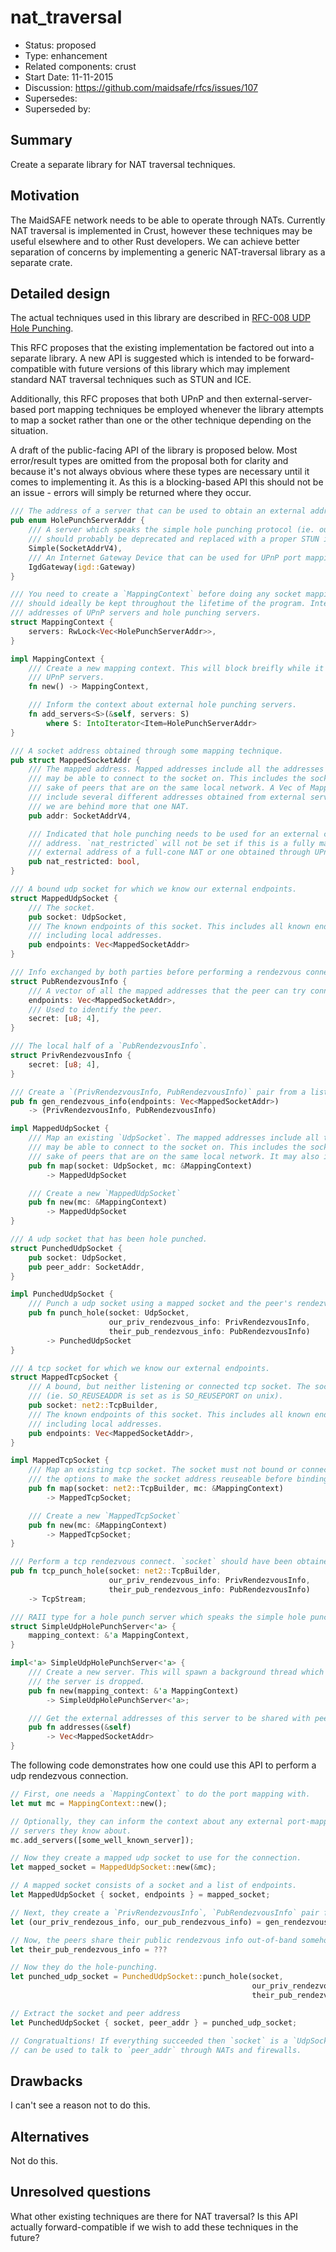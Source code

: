 # nat_traversal
- Status: proposed
- Type: enhancement
- Related components: crust
- Start Date: 11-11-2015
- Discussion: https://github.com/maidsafe/rfcs/issues/107
- Supersedes:
- Superseded by:

## Summary

Create a separate library for NAT traversal techniques.

## Motivation

The MaidSAFE network needs to be able to operate through NATs. Currently NAT
traversal is implemented in Crust, however these techniques may be useful
elsewhere and to other Rust developers. We can achieve better separation of
concerns by implementing a generic NAT-traversal library as a separate crate.

## Detailed design

The actual techniques used in this library are described in [RFC-008 UDP Hole Punching](https://github.com/maidsafe/rfcs/tree/master/active/0008-UDP-hole-punching).

This RFC proposes that the existing implementation be factored out into a
separate library. A new API is suggested which is intended to be
forward-compatible with future versions of this library which may implement
standard NAT traversal techniques such as STUN and ICE.

Additionally, this RFC proposes that both UPnP and then external-server-based
port mapping techniques be employed whenever the library attempts to map a
socket rather than one or the other technique depending on the situation.

A draft of the public-facing API of the library is proposed below. Most
error/result types are omitted from the proposal both for clarity and because
it's not always obvious where these types are necessary until it comes to
implementing it. As this is a blocking-based API this should not be an issue -
errors will simply be returned where they occur.

```rust
/// The address of a server that can be used to obtain an external address.
pub enum HolePunchServerAddr {
    /// A server which speaks the simple hole punching protocol (ie. our MaidSafe protocol). This
    /// should probably be deprecated and replaced with a proper STUN implementation.
    Simple(SocketAddrV4),
    /// An Internet Gateway Device that can be used for UPnP port mapping.
    IgdGateway(igd::Gateway)
}

/// You need to create a `MappingContext` before doing any socket mapping. This `MappingContext`
/// should ideally be kept throughout the lifetime of the program. Internally it caches a
/// addresses of UPnP servers and hole punching servers.
struct MappingContext {
    servers: RwLock<Vec<HolePunchServerAddr>>,
}

impl MappingContext {
    /// Create a new mapping context. This will block breifly while it searches the network for
    /// UPnP servers.
    fn new() -> MappingContext,

    /// Inform the context about external hole punching servers.
    fn add_servers<S>(&self, servers: S)
        where S: IntoIterator<Item=HolePunchServerAddr>
}

/// A socket address obtained through some mapping technique.
pub struct MappedSocketAddr {
    /// The mapped address. Mapped addresses include all the addresses that a peer
    /// may be able to connect to the socket on. This includes the socket's local address for the
    /// sake of peers that are on the same local network. A Vec of MappedSocketAddr may also
    /// include several different addresses obtained from external servers in the case that
    /// we are behind more that one NAT.
    pub addr: SocketAddrV4,

    /// Indicated that hole punching needs to be used for an external client to connect to this
    /// address. `nat_restricted` will not be set if this is a fully mapped address such as the
    /// external address of a full-cone NAT or one obtained through UPnP.
    pub nat_restricted: bool,
}

/// A bound udp socket for which we know our external endpoints.
struct MappedUdpSocket {
    /// The socket.
    pub socket: UdpSocket,
    /// The known endpoints of this socket. This includes all known endpoints of the socket
    /// including local addresses.
    pub endpoints: Vec<MappedSocketAddr>
}

/// Info exchanged by both parties before performing a rendezvous connection.
struct PubRendezvousInfo {
    /// A vector of all the mapped addresses that the peer can try connecting to.
    endpoints: Vec<MappedSocketAddr>,
    /// Used to identify the peer.
    secret: [u8; 4],
}

/// The local half of a `PubRendezvousInfo`.
struct PrivRendezvousInfo {
    secret: [u8; 4],
}

/// Create a `(PrivRendezvousInfo, PubRendezvousInfo)` pair from a list of mapped socket addresses.
pub fn gen_rendezvous_info(endpoints: Vec<MappedSocketAddr>)
    -> (PrivRendezvousInfo, PubRendezvousInfo)

impl MappedUdpSocket {
    /// Map an existing `UdpSocket`. The mapped addresses include all the addresses that a peer
    /// may be able to connect to the socket on. This includes the socket's local address for the
    /// sake of peers that are on the same local network. It may also include
    pub fn map(socket: UdpSocket, mc: &MappingContext)
        -> MappedUdpSocket

    /// Create a new `MappedUdpSocket`
    pub fn new(mc: &MappingContext)
        -> MappedUdpSocket
}

/// A udp socket that has been hole punched.
struct PunchedUdpSocket {
    pub socket: UdpSocket,
    pub peer_addr: SocketAddr,
}

impl PunchedUdpSocket {
    /// Punch a udp socket using a mapped socket and the peer's rendezvous info.
    pub fn punch_hole(socket: UdpSocket,
                      our_priv_rendezvous_info: PrivRendezvousInfo,
                      their_pub_rendezvous_info: PubRendezvousInfo)
        -> PunchedUdpSocket
}

/// A tcp socket for which we know our external endpoints.
struct MappedTcpSocket {
    /// A bound, but neither listening or connected tcp socket. The socket is bound to be reuseable
    /// (ie. SO_REUSEADDR is set as is SO_REUSEPORT on unix).
    pub socket: net2::TcpBuilder,
    /// The known endpoints of this socket. This includes all known endpoints of the socket
    /// including local addresses.
    pub endpoints: Vec<MappedSocketAddr>,
}

impl MappedTcpSocket {
    /// Map an existing tcp socket. The socket must not bound or connected. This function will set
    /// the options to make the socket address reuseable before binding it.
    pub fn map(socket: net2::TcpBuilder, mc: &MappingContext)
        -> MappedTcpSocket;

    /// Create a new `MappedTcpSocket`
    pub fn new(mc: &MappingContext)
        -> MappedTcpSocket;
}

/// Perform a tcp rendezvous connect. `socket` should have been obtained from a `MappedTcpSocket`.
pub fn tcp_punch_hole(socket: net2::TcpBuilder,
                      our_priv_rendezvous_info: PrivRendezvousInfo,
                      their_pub_rendezvous_info: PubRendezvousInfo)
    -> TcpStream;

/// RAII type for a hole punch server which speaks the simple hole punching protocol.
struct SimpleUdpHolePunchServer<'a> {
    mapping_context: &'a MappingContext,
}

impl<'a> SimpleUdpHolePunchServer<'a> {
    /// Create a new server. This will spawn a background thread which will serve requests until
    /// the server is dropped.
    pub fn new(mapping_context: &'a MappingContext)
        -> SimpleUdpHolePunchServer<'a>;

    /// Get the external addresses of this server to be shared with peers.
    pub fn addresses(&self)
        -> Vec<MappedSocketAddr>
}
```

The following code demonstrates how one could use this API to perform a udp rendezvous connection.

```rust
// First, one needs a `MappingContext` to do the port mapping with.
let mut mc = MappingContext::new();

// Optionally, they can inform the context about any external port-mapping
// servers they know about.
mc.add_servers([some_well_known_server]);

// Now they create a mapped udp socket to use for the connection.
let mapped_socket = MappedUdpSocket::new(&mc);

// A mapped socket consists of a socket and a list of endpoints.
let MappedUdpSocket { socket, endpoints } = mapped_socket;

// Next, they create a `PrivRendezvousInfo`, `PubRendezvousInfo` pair from the socket's endpoints.
let (our_priv_rendezous_info, our_pub_rendezvous_info) = gen_rendezvous_info(endpoints);

// Now, the peers share their public rendezvous info out-of-band somehow.
let their_pub_rendezvous_info = ???

// Now they do the hole-punching.
let punched_udp_socket = PunchedUdpSocket::punch_hole(socket,
                                                      our_priv_rendezvous_info,
                                                      their_pub_rendezvous_info)

// Extract the socket and peer address
let PunchedUdpSocket { socket, peer_addr } = punched_udp_socket;

// Congratualtions! If everything succeeded then `socket` is a `UdpSocket` that
// can be used to talk to `peer_addr` through NATs and firewalls.
```

## Drawbacks

I can't see a reason not to do this.

## Alternatives

Not do this.

## Unresolved questions

What other existing techniques are there for NAT traversal? Is this API
actually forward-compatible if we wish to add these techniques in the future?
